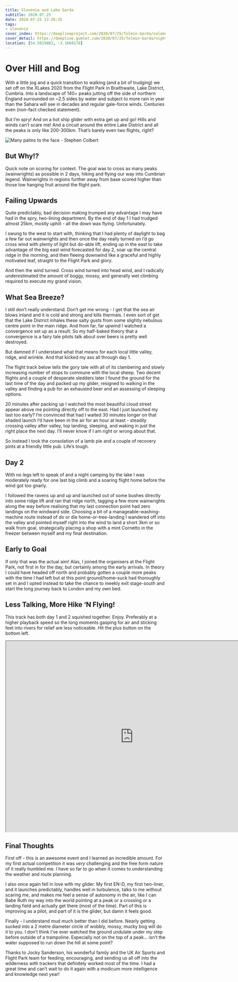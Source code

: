 ```yaml
---
title: Slovenia and Lake Garda
subtitle: 2020.07.25
date: 2020-07-25 13:26:35
tags:
- slovenia
cover_index: https://deeplineproject.com/2020/07/25/Tolmin-Garda/salamander.jpg
cover_detail: https://deepline.gumlet.com/2020/07/25/Tolmin-Garda/night_church.jpg
location: [54.5819802, -3.1660178]
---
```

# Over Hill and Bog
With a little jog and a quick transition to walking (and a bit of trudging) we set off on the XLakes 2020 from the Flight Park in Braithwaite, Lake District, Cumbria. Into a landscape of 140+ peaks jutting off the side of northern England surrounded on ~2.5 sides by water and subject to more rain in year than the Sahara will see in decades and regular gale-force winds. Centuries even (non-fact checked statement).

But I’m spry! And on a hot ship glider with extra get up and go! Hills and winds can’t scare me! And a circuit around the entire Lake District and all the peaks is only like 200-300km. That’s barely even two flights, right?

![Many palms to the face - Stephen Colbert](http://gph.is/1ggFnMg)


## But Why!?
Quick note on scoring for context. The goal was to cross as many peaks (wainwrights) as possible in 2 days, hiking and flying our way into Cumbrian legend. Wainwrights in regions further away from base scored higher than those low hanging fruit around the flight park.

## Failing Upwards
Quite predictably, bad decision making trumped any advantage I may have had in the spry, two-lining department. By the end of day 1 I had trudged almost 25km, mostly uphill - all the down was flying. Unfortunately.

I swung to the west to start with, thinking that I had plenty of daylight to bag a few far out wainwrights and then once the day really turned on I’d go cross wind with plenty of light but do-able lift, ending up in the east to take advantage of the big east wind forecasted for day 2, soar up the central ridge in the morning, and then fleeing downwind like a graceful and highly motivated leaf, straight to the Flight Park and glory.

And then the wind turned. Cross wind turned into head wind, and I radically underestimated the amount of boggy, mossy, and generally wet climbing required to execute my grand vision.

## What Sea Breeze?
I still don’t really understand. Don’t get me wrong - I get that the sea air blows inland and it is cold and strong and kills thermals. I even sort of get that the Lake District inhales these salty gusts from some slightly nebulous centre point in the main ridge. And from far, far upwind I watched a convergence set up as a result. So my half-baked theory that a convergence is a fairy tale pilots talk about over beers is pretty well destroyed.

But damned if I understand what that means for each local little valley, ridge, and wrinkle. And that kicked my ass all through day 1.

The flight track below tells the gory tale with all of its clambering and slowly increasing number of stops to commune with the local sheep. Two decent flights and a couple of desperate sledders later I found the ground for the last time of the day and packed up my glider, resigned to walking in the valley and finding a pub for an exhausted beer and an assessing of sleeping options.

20 minutes after packing up I watched the most beautiful cloud street appear above me pointing directly off to the east. Had I just launched my last too early? I’m convinced that had I waited 30 minutes longer on that shaded launch I’d have been in the air for an hour at least - steadily crossing valley after valley, top landing, sleeping, and waking in just the right place the next day. I’ll never know if I am right or wrong about that.

So instead I took the consolation of a lamb pie and a couple of recovery pints at a friendly little pub. Life’s tough.

## Day 2
With no legs left to speak of and a night camping by the lake I was moderately ready for one last big climb and a soaring flight home before the wind got too gnarly.

I followed the ravens up and up and launched out of some bushes  directly into some ridge lift and ran that ridge north, tagging a few more wainwrights along the way before realising that my last connection point had zero landings on the windward side. Choosing a bit of a manageable-washing-machine route instead of do or die home-or-tree-landing I wandered off into the valley and pointed myself right into the wind to land a short 3km or so walk from goal, strategically placing a shop with a mint Cornetto in the freezer between myself and my final destination.

## Early to Goal
If only that was the actual aim! Alas, I joined the organisers at the Flight Park, not first in for the day, but certainly among the early arrivals. In theory I could have headed off north and probably gotten a couple more peaks with the time I had left but at this point ground/home-suck had thoroughly set in and I opted instead to take the chance to meekly exit stage-south and start the long journey back to London and my own bed.

## Less Talking, More Hike ‘N Flying!

This track has both day 1 and 2 squished together. Enjoy. Preferably at a higher playback speed so the long moments gasping for air and sticking feet into rivers for relief are less noticeable. Hit the plus button on the bottom left.

<iframe src="https://ayvri.com/embed/g0jgg3yejo/ckdobqx8l00013b69k5tpt8qf" allowfullscreen height="600" width="800"></iframe>

## Final Thoughts
First off - this is an awesome event and I learned an incredible amount. For my first actual competition it was *very* challenging and the free form nature of it really humbled me. I have so far to go when it comes to understanding the weather and route planning.

I also once again fell in love with my glider. My first EN-D, my first two-liner, and it launches predictably, handles well in turbulence, talks to me without scaring me, and makes me feel a sense of autonomy in the air, like I can Babe Ruth my way into the world pointing at a peak or a crossing or a landing field and actually get there (most of the time). Part of this is improving as a pilot, and part of it is the glider, but damn it feels good.

Finally - I understand mud much better than I did before. Nearly getting sucked into a 2 metre diameter circle of wobbly, mossy, mucky bog will do it to you. I don’t think I’ve ever watched the ground undulate under my step before outside of a trampoline. Especially not on the top of a peak... isn’t the water supposed to run down the hill at some point?

Thanks to Jocky Sanderson, his wonderful family and the UK Air Sports and Flight Park team for feeding, encouraging, and sending us all off into the wilderness with trackers that definitely worked most of the time. I had a great time and can’t wait to do it again with a modicum more intelligence and knowledge next year!